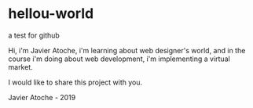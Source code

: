 # hellou-world
a test for github

Hi, i'm Javier Atoche, i'm learning about web designer's world, and in the course i'm doing about web development, i'm implementing a virtual market.

I would like to share this project with you.

Javier Atoche - 2019

